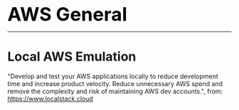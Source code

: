 **<span style="font-size:3em;color:black">AWS General</span>**
***

# Local AWS Emulation

"Develop and test your AWS applications locally to reduce development time and increase product velocity. Reduce unnecessary AWS spend and remove the complexity and risk of maintaining AWS dev accounts.", from: https://www.localstack.cloud
